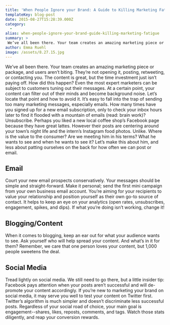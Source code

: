 ```yaml
---
title: 'When People Ignore your Brand: A Guide to Killing Marketing Fatigue'
templateKey: blog-post
date: 2015-08-27T15:28:39.000Z
category: 
  -
alias: when-people-ignore-your-brand-guide-killing-marketing-fatigue
summary: > 
 We’ve all been there. Your team creates an amazing marketing piece or package, and users aren’t biting. They’re not opening it, posting, retweeting, or contacting you. The content is great, but the time investment just isn’t paying off. How did this happen? Even the most expert marketers can be subject to customers tuning out their messages. At a certain point, your content can filter out of their minds and become background noise. Let’s locate that point and how to avoid it. It’s easy to fall into the trap of sending too many marketing messages, especially emails. How many times have you signed up for a new email subscription, only to check your inbox hours later to find it flooded with a mountain of emails (read: brain work)? Unsubscribe.
author: Emma Ruehl
image: /assets/8.27.15.jpg
---
```


We’ve all been there. Your team creates an amazing marketing piece or package, and users aren’t biting. They’re not opening it, posting, retweeting, or contacting you. The content is great, but the time investment just isn’t paying off. How did this happen? Even the most expert marketers can be subject to customers tuning out their messages. At a certain point, your content can filter out of their minds and become background noise. Let’s locate that point and how to avoid it. It’s easy to fall into the trap of sending too many marketing messages, especially emails. How many times have you signed up for a new email subscription, only to check your inbox hours later to find it flooded with a mountain of emails (read: brain work)? Unsubscribe. Perhaps you liked a new local coffee shop’s Facebook page because they have great lattes. However their posts are centering around your town’s night life and the intern’s Instagram food photos. Unlike. Where is the value to the consumer? Are we meeting him in his terms? What he wants to see and when he wants to see it? Let’s make this about him, and less about patting ourselves on the back for how often we can post or email.

Email
-----

Court your new email prospects conservatively. Your messages should be simple and straight-forward. Make it personal; send the first mini campaign from your own business email account. You’re aiming for your recipients to value your relationship and position yourself as their own go-to source of contact. It helps to keep an eye on your analytics (open rates, unsubscribes, engagement, spikes, and dips). If what you’re doing isn’t working, change it!

Blogging/Content
----------------

When it comes to blogging, keep an ear out for what your audience wants to see. Ask yourself who will help spread your content. And what’s in it for them? Remember, we care that one person loves your content, but 1,000 people sweetens the deal.

Social Media
------------

Tread lightly on social media. We still need to go there, but a little insider tip: Facebook pays attention when your posts aren’t successful and will de-promote your content accordingly. If you’re new to marketing your brand on social media, it may serve you well to test your content on Twitter first. Twitter’s algorithm is much simpler and doesn’t discriminate less successful posts. Regardless of your social road of choice, your main goal is engagement--shares, likes, reposts, comments, and tags. Watch those stats diligently, and reap your conversion rewards.